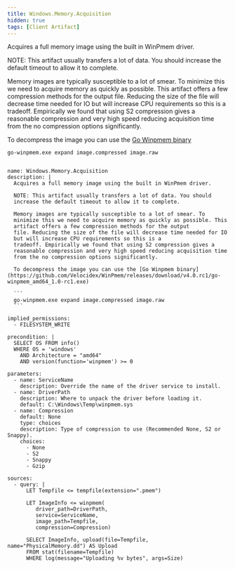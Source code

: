 ```yaml
---
title: Windows.Memory.Acquisition
hidden: true
tags: [Client Artifact]
---
```


Acquires a full memory image using the built in WinPmem driver.

NOTE: This artifact usually transfers a lot of data. You should
increase the default timeout to allow it to complete.

Memory images are typically susceptible to a lot of smear. To
minimize this we need to acquire memory as quickly as possible. This
artifact offers a few compression methods for the output
file. Reducing the size of the file will decrease time needed for IO
but will increase CPU requirements so this is a
tradeoff. Empirically we found that using S2 compression gives a
reasonable compression and very high speed reducing acquisition time
from the no compression options significantly.

To decompress the image you can use the [Go Winpmem binary](https://github.com/Velocidex/WinPmem/releases/download/v4.0.rc1/go-winpmem_amd64_1.0-rc1.exe)

```
go-winpmem.exe expand image.compressed image.raw
```


<pre><code class="language-yaml">
name: Windows.Memory.Acquisition
description: |
  Acquires a full memory image using the built in WinPmem driver.

  NOTE: This artifact usually transfers a lot of data. You should
  increase the default timeout to allow it to complete.

  Memory images are typically susceptible to a lot of smear. To
  minimize this we need to acquire memory as quickly as possible. This
  artifact offers a few compression methods for the output
  file. Reducing the size of the file will decrease time needed for IO
  but will increase CPU requirements so this is a
  tradeoff. Empirically we found that using S2 compression gives a
  reasonable compression and very high speed reducing acquisition time
  from the no compression options significantly.

  To decompress the image you can use the [Go Winpmem binary](https://github.com/Velocidex/WinPmem/releases/download/v4.0.rc1/go-winpmem_amd64_1.0-rc1.exe)

  ```
  go-winpmem.exe expand image.compressed image.raw
  ```

implied_permissions:
  - FILESYSTEM_WRITE

precondition: |
  SELECT OS FROM info()
  WHERE OS = 'windows'
    AND Architecture = "amd64"
    AND version(function='winpmem') &gt;= 0

parameters:
  - name: ServiceName
    description: Override the name of the driver service to install.
  - name: DriverPath
    description: Where to unpack the driver before loading it.
    default: C:\Windows\Temp\winpmem.sys
  - name: Compression
    default: None
    type: choices
    description: Type of compression to use (Recommended None, S2 or Snappy).
    choices:
      - None
      - S2
      - Snappy
      - Gzip

sources:
  - query: |
      LET Tempfile &lt;= tempfile(extension=".pmem")

      LET ImageInfo &lt;= winpmem(
         driver_path=DriverPath,
         service=ServiceName,
         image_path=Tempfile,
         compression=Compression)

      SELECT ImageInfo, upload(file=Tempfile, name="PhysicalMemory.dd") AS Upload
      FROM stat(filename=Tempfile)
      WHERE log(message="Uploading %v bytes", args=Size)

</code></pre>

